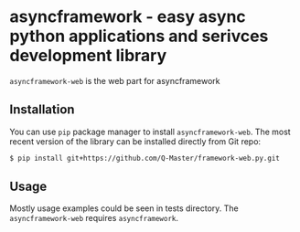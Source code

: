 asyncframework - easy async python applications and serivces development library
===

`asyncframework-web` is the web part for asyncframework

Installation
---
You can use `pip` package manager to install `asyncframework-web`. The most recent
version of the library can be installed directly from Git repo:

```bash
$ pip install git+https://github.com/Q-Master/framework-web.py.git
```

Usage
---
Mostly usage examples could be seen in tests directory.
The `asyncframework-web` requires `asyncframework`.
